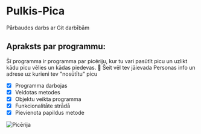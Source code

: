 # Pulkis-Pica
Pārbaudes darbs ar Git darbībām
## Apraksts par programmu:
Šī programma ir programma par picēriju, kur tu vari pasūtīt picu un uzlikt kādu picu vēlies un kādas piedevas. :pizza:
Šeit vēl tev jāievada Personas info un adrese uz kurieni tev "nosūtītu" picu
 - [x] Programma darbojas
 - [x] Veidotas metodes
 - [x] Objektu veikta programma
 - [x] Funkcionalitāte strādā
 - [x] Pievienota papildus metode
 
![Picērija](https://media-cdn.tripadvisor.com/media/photo-s/1b/59/24/ba/pizza.jpg)
